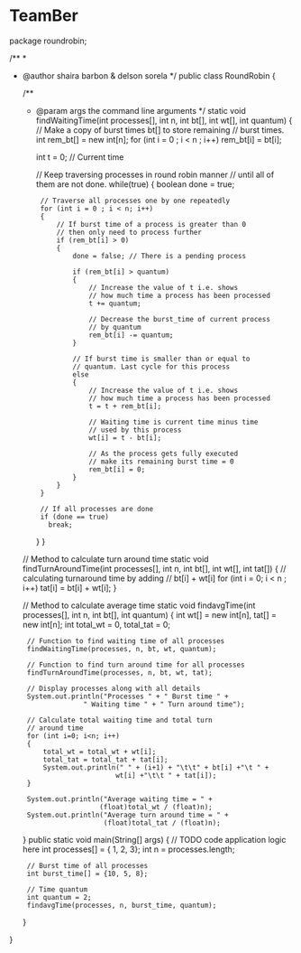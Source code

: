 # TeamBer
package roundrobin;

/**
 *
 * @author shaira barbon & delson sorela
 */
public class RoundRobin {

    /**
     * @param args the command line arguments
     */
     static void findWaitingTime(int processes[], int n, 
                 int bt[], int wt[], int quantum) 
    { 
        // Make a copy of burst times bt[] to store remaining 
        // burst times. 
        int rem_bt[] = new int[n]; 
        for (int i = 0 ; i < n ; i++) 
            rem_bt[i] =  bt[i]; 
       
        int t = 0; // Current time 
       
        // Keep traversing processes in round robin manner 
        // until all of them are not done. 
        while(true) 
        { 
            boolean done = true; 
       
            // Traverse all processes one by one repeatedly 
            for (int i = 0 ; i < n; i++) 
            { 
                // If burst time of a process is greater than 0 
                // then only need to process further 
                if (rem_bt[i] > 0) 
                { 
                    done = false; // There is a pending process 
       
                    if (rem_bt[i] > quantum) 
                    { 
                        // Increase the value of t i.e. shows 
                        // how much time a process has been processed 
                        t += quantum; 
       
                        // Decrease the burst_time of current process 
                        // by quantum 
                        rem_bt[i] -= quantum; 
                    } 
       
                    // If burst time is smaller than or equal to 
                    // quantum. Last cycle for this process 
                    else
                    { 
                        // Increase the value of t i.e. shows 
                        // how much time a process has been processed 
                        t = t + rem_bt[i]; 
       
                        // Waiting time is current time minus time 
                        // used by this process 
                        wt[i] = t - bt[i]; 
       
                        // As the process gets fully executed 
                        // make its remaining burst time = 0 
                        rem_bt[i] = 0; 
                    } 
                } 
            } 
       
            // If all processes are done 
            if (done == true) 
              break; 
        } 
    } 
       
    // Method to calculate turn around time 
    static void findTurnAroundTime(int processes[], int n, 
                            int bt[], int wt[], int tat[]) 
    { 
        // calculating turnaround time by adding 
        // bt[i] + wt[i] 
        for (int i = 0; i < n ; i++) 
            tat[i] = bt[i] + wt[i]; 
    } 
       
    // Method to calculate average time 
    static void findavgTime(int processes[], int n, int bt[], 
                                         int quantum) 
    { 
        int wt[] = new int[n], tat[] = new int[n]; 
        int total_wt = 0, total_tat = 0; 
       
        // Function to find waiting time of all processes 
        findWaitingTime(processes, n, bt, wt, quantum); 
       
        // Function to find turn around time for all processes 
        findTurnAroundTime(processes, n, bt, wt, tat); 
       
        // Display processes along with all details 
        System.out.println("Processes " + " Burst time " + 
                      " Waiting time " + " Turn around time"); 
       
        // Calculate total waiting time and total turn 
        // around time 
        for (int i=0; i<n; i++) 
        { 
            total_wt = total_wt + wt[i]; 
            total_tat = total_tat + tat[i]; 
            System.out.println(" " + (i+1) + "\t\t" + bt[i] +"\t " + 
                              wt[i] +"\t\t " + tat[i]); 
        } 
       
        System.out.println("Average waiting time = " + 
                          (float)total_wt / (float)n); 
        System.out.println("Average turn around time = " + 
                           (float)total_tat / (float)n); 
    } 
    public static void main(String[] args) {
        // TODO code application logic here
        int processes[] = { 1, 2, 3}; 
        int n = processes.length; 
       
        // Burst time of all processes 
        int burst_time[] = {10, 5, 8}; 
       
        // Time quantum 
        int quantum = 2; 
        findavgTime(processes, n, burst_time, quantum); 
    }
    
}
